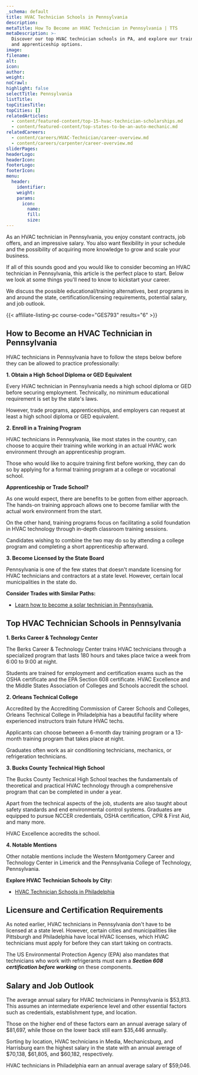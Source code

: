 ```yaml
---
_schema: default
title: HVAC Technician Schools in Pennsylvania
description:
metaTitle: How To Become an HVAC Technician in Pennsylvania | TTS
metaDescription: >-
  Discover our top HVAC technician schools in PA, and explore our training steps
  and apprenticeship options. 
image:
filename:
alt:
icon:
author:
weight:
noCrawl:
highlight: false
selectTitle: Pennsylvania
listTitle:
topCitiesTitle:
topCities: []
relatedArticles:
  - content/featured-content/top-15-hvac-technician-scholarships.md
  - content/featured-content/top-states-to-be-an-auto-mechanic.md
relatedCareers:
  - content/careers/HVAC-Technician/career-overview.md
  - content/careers/carpenter/career-overview.md
sliderPages:
headerLogo:
headerIcon:
footerLogo:
footerIcon:
menu:
  header:
    identifier:
    weight:
    params:
      icon:
        name:
        fill:
        size:
---
```

As an HVAC technician in Pennsylvania, you enjoy constant contracts, job offers, and an impressive salary. You also want flexibility in your schedule and the possibility of acquiring more knowledge to grow and scale your business.

If all of this sounds good and you would like to consider becoming an HVAC technician in Pennsylvania, this article is the perfect place to start. Below we look at some things you'll need to know to kickstart your career.

We discuss the possible educational/training alternatives, best programs in and around the state, certification/licensing requirements, potential salary, and job outlook.

{{< affiliate-listing-pc course-code="GES793" results="6" >}}

## **How to Become an HVAC Technician in Pennsylvania**

HVAC technicians in Pennsylvania have to follow the steps below before they can be allowed to practice professionally:

**1\. Obtain a High School Diploma or GED Equivalent**

Every HVAC technician in Pennsylvania needs a high school diploma or GED before securing employment. Technically, no minimum educational requirement is set by the state's laws.

However, trade programs, apprenticeships, and employers can request at least a high school diploma or GED equivalent.

**2\. Enroll in a Training Program**

HVAC technicians in Pennsylvania, like most states in the country, can choose to acquire their training while working in an actual HVAC work environment through an apprenticeship program.

Those who would like to acquire training first before working, they can do so by applying for a formal training program at a college or vocational school.

**Apprenticeship or Trade School?**

As one would expect, there are benefits to be gotten from either approach. The hands-on training approach allows one to become familiar with the actual work environment from the start.

On the other hand, training programs focus on facilitating a solid foundation in HVAC technology through in-depth classroom training sessions.

Candidates wishing to combine the two may do so by attending a college program and completing a short apprenticeship afterward.

**3\. Become Licensed by the State Board**

Pennsylvania is one of the few states that doesn't mandate licensing for HVAC technicians and contractors at a state level. However, certain local municipalities in the state do.

**Consider Trades with Similar Paths:**

* [Learn how to become a solar technician in Pennsylvania.](https://toptradeschools.com/near-you/solar-technician/pennsylvania/)

## **Top HVAC Technician Schools in Pennsylvania**

**1\. Berks Career & Technology Center**

The Berks Career & Technology Center trains HVAC technicians through a specialized program that lasts 180 hours and takes place twice a week from 6:00 to 9:00 at night.

Students are trained for employment and certification exams such as the OSHA certificate and the EPA Section 608 certificate. HVAC Excellence and the Middle States Association of Colleges and Schools accredit the school.

**2\. Orleans Technical College**

Accredited by the Accrediting Commission of Career Schools and Colleges, Orleans Technical College in Philadelphia has a beautiful facility where experienced instructors train future HVAC techs.

Applicants can choose between a 6-month day training program or a 13-month training program that takes place at night.

Graduates often work as air conditioning technicians, mechanics, or refrigeration technicians.

**3\. Bucks County Technical High School**

The Bucks County Technical High School teaches the fundamentals of theoretical and practical HVAC technology through a comprehensive program that can be completed in under a year.

Apart from the technical aspects of the job, students are also taught about safety standards and end environmental control systems. Graduates are equipped to pursue NCCER credentials, OSHA certification, CPR & First Aid, and many more.

HVAC Excellence accredits the school.

**4\. Notable Mentions**

Other notable mentions include the Western Montgomery Career and Technology Center in Limerick and the Pennsylvania College of Technology, Pennsylvania.

**Explore HVAC Technician Schools by City:**

* [HVAC Technician Schools in Philadelphia](https://toptradeschools.com/near-you/hvac/pennsylvania/philadelphia/)

## **Licensure and Certification Requirements**

As noted earlier, HVAC technicians in Pennsylvania don't have to be licensed at a state level. However, certain cities and municipalities like Pittsburgh and Philadelphia have local HVAC licenses, which HVAC technicians must apply for before they can start taking on contracts.

The US Environmental Protection Agency (EPA) also mandates that technicians who work with refrigerants must earn a ***Section 608 certification before working*** on these components.

## **Salary and Job Outlook**

The average annual salary for HVAC technicians in Pennsylvania is $53,813. This assumes an intermediate experience level and other essential factors such as credentials, establishment type, and location.

Those on the higher end of these factors earn an annual average salary of $81,697, while those on the lower back still earn $35,446 annually.

Sorting by location, HVAC technicians in Media, Mechanicsburg, and Harrisburg earn the highest salary in the state with an annual average of $70,138, $61,805, and $60,182, respectively.

HVAC technicians in Philadelphia earn an annual average salary of $59,046.